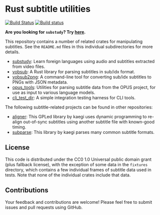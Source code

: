 # Rust subtitle utilities

[![Build Status](https://travis-ci.org/emk/subtitles-rs.svg?branch=master)](https://travis-ci.org/emk/subtitles-rs) [![Build status](https://ci.appveyor.com/api/projects/status/3hn8cwckcdhpcasm/branch/master?svg=true)](https://ci.appveyor.com/project/emk/subtitles-rs/branch/master)

**Are you looking for `substudy`? Try [here][substudy].**

This repository contains a number of related crates for manipulating
subtitles.  See the `README.md` files in this individual subdirectories for
more details.

- [substudy][]: Learn foreign languages using audio and subtitles extracted
  from video files.
- [vobsub][]: A Rust library for parsing subtitles in sub/idx format.
- [vobsub2png][]: A command-line tool for converting sub/idx subtitles to
  PNGs with JSON metadata.
- [opus_tools][]: Utilities for parsing subtitle data from the OPUS project,
  for use as input to various language models.
- [cli_test_dir][]: A simple integration testing harness for CLI tools.

The following subtitle-related projects can be found in other repositories:

- [aligner][]: This GPLed library by kaegi uses dynamic programming to
  re-align out-of-sync subtitles using another subtitle file with
  known-good timing.
- [subparse][]: This library by kaegi parses many common subtitle formats.

[vobsub]: ./vobsub/README.md
[vobsub2png]: ./vobsub2png/README.md
[opus_tools]: ./opus_tools/README.md
[cli_test_dir]: ./cli_test_dir/README.md
[substudy]: ./substudy/README.md
[aligner]: https://github.com/kaegi/aligner
[subparse]: https://github.com/kaegi/subparse

## License

This code is distributed under the CC0 1.0 Universal public domain grant
(plus fallback license), with the exception of some data in the `fixtures`
directory, which contains a few individual frames of subtitle data used in
tests.  Note that none of the individual crates include that data.

## Contributions

Your feedback and contributions are welcome!  Please feel free to submit
issues and pull requests using GitHub.
